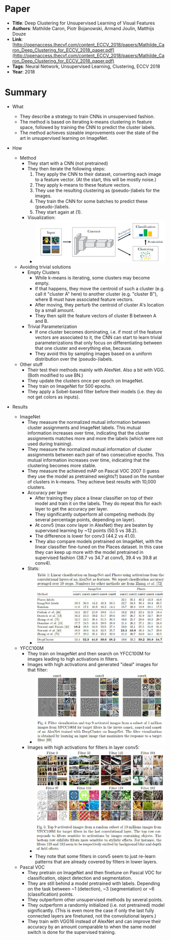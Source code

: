 # Paper

* **Title**: Deep Clustering for Unsupervised Learning of Visual Features
* **Authors**: Mathilde Caron, Piotr Bojanowski, Armand Joulin, Matthijs Douze
* **Link**: [http://openaccess.thecvf.com/content_ECCV_2018/papers/Mathilde_Caron_Deep_Clustering_for_ECCV_2018_paper.pdf](http://openaccess.thecvf.com/content_ECCV_2018/papers/Mathilde_Caron_Deep_Clustering_for_ECCV_2018_paper.pdf)
* **Tags**: Neural Network, Unsupervised Learning, Clustering, ECCV 2018
* **Year**: 2018

# Summary

* What
  * They describe a strategy to train CNNs in unsupervised fashion.
  * The method is based on iterating k-means clustering in feature space, followed by training the CNN to predict the cluster labels.
  * The method achieves sizeable improvements over the state of the art in unsupervised learning on ImageNet.

* How
  * Method
    * They start with a CNN (not pretrained)
    * They then iterate the following steps:
      1. They apply the CNN to their dataset, converting each image to a feature vector. (At the start, this will be mostly noise.)
      2. They apply k-means to these feature vectors.
      3. They use the resulting clustering as (pseudo-)labels for the images.
      4. They train the CNN for some batches to predict these (pseudo-)labels.
      5. They start again at (1).
    * Visualization:
      * ![method](images/Deep_Clustering_for_Unsupervised_Learning_of_Visual_Features/method.jpg?raw=true "method")
  * Avoiding trivial solutions
    * Empty Clusters
      * While k-means is iterating, some clusters may become empty.
      * If that happens, they move the centroid of such a cluster (e.g. call it "cluster A" here) to another cluster (e.g. "cluster B"), where B must have associated feature vectors.
      * After moving, they perturb the centroid of cluster A's location by a small amount.
      * They then split the feature vectors of cluster B between A and B.
    * Trivial Parameterization
      * If one cluster becomes dominating, i.e. if most of the feature vectors are associated to it,
        the CNN can start to learn trivial parameterizations that only focus on differentiating between that one cluster and everything else,
        because.
      * They avoid this by sampling images based on a uniform distribution over the (pseudo-)labels.
  * Other stuff
    * Their test their methods mainly with AlexNet. Also a bit with VGG. (Both modified to use BN.)
    * They update the clusters once per epoch on ImageNet.
    * They train on ImageNet for 500 epochs.
    * They apply a Sobel-based filter before their models (i.e. they do not get colors as inputs).

* Results
  * ImageNet
    * They measure the normalized mutual information between cluster assignments and ImageNet labels.
      This mutual information increases over time, indicating that the cluster assignments matches more and more the labels (which were not used during training).
    * They measure the normalized mutual information of cluster assignments between each pair of two consecutive epochs.
      This mutual information increases over time, indicating that the clustering becomes more stable.
    * They measure the achieved mAP on Pascal VOC 2007 (I guess they use the model as pretrained weights?)
      based on the number of clusters in k-means.
      They achieve best results with 10,000 clusters.
    * Accuracy per layer
      * After training they place a linear classifier on top of their model and train it on the labels. They do repeat this for each layer to get the accuracy per layer.
      * They significantly outperform all competing methods (by several percentage points, depending on layer).
      * At conv5 (max conv layer in AlexNet) they are beaten by supervised learning by ~12 points (50.5 vs 38.2).
      * The difference is lower for conv3 (44.2 vs 41.0).
      * They also compare models pretrained on ImageNet, with the linear classifier fine-tuned on the Places dataset.
        In this case they can keep up more with the model pretrained in supervised fashion (38.7 vs 34.7 at conv5, 39.4 vs 39.8 at conv4).
    * Stats:
      * ![results imagenet](images/Deep_Clustering_for_Unsupervised_Learning_of_Visual_Features/results_imagenet.jpg?raw=true "results imagenet")
  * YFCC100M
    * They train on ImageNet and then search on YFCC100M for images leading to high activations in filters.
    * Images with high activations and generated "ideal" images for that filter:
      * ![YFCC100M filters](images/Deep_Clustering_for_Unsupervised_Learning_of_Visual_Features/yfcc100m_filters.jpg?raw=true "YFCC100M filters")
    * Images with high activations for filters in layer conv5:
      * ![YFCC100M filters conv5](images/Deep_Clustering_for_Unsupervised_Learning_of_Visual_Features/yfcc100m_filters_conv5.jpg?raw=true "YFCC100M filters conv5")
      * They note that some filters in conv5 seem to just re-learn patterns that are already covered by filters in lower layers.
  * Pascal VOC
    * They pretrain on ImageNet and then finetune on Pascal VOC for classification, object detection and segmentation.
    * They are still behind a model pretrained with labels. Depending on the task between ~1 (detection), ~3 (segmentation) or ~6 (classification) points.
    * They outperform other unsupervised methods by several points.
    * They outperform a randomly initialized (i.e. not pretrained) model significantly.
      (This is even more the case if only the last fully connected layers are finetuned, not the convolutional layers.)
    * They train with VGG16 instead of AlexNet and can improve their accuracy by an amount comparable to when the same model switch is done for the supervised training.

